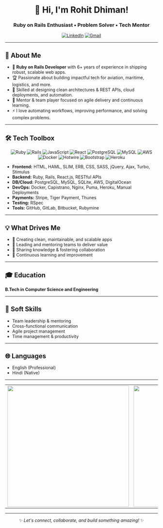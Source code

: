 <!-- GitHub Profile README for Rohit Dhiman -->

<div align="center">

# 👋 Hi, I'm Rohit Dhiman!  
### Ruby on Rails Enthusiast • Problem Solver • Tech Mentor

[![LinkedIn](https://img.shields.io/badge/LinkedIn-Connect-blue?logo=linkedin&style=flat-square)](https://www.linkedin.com/in/rohit-dhiman-226a7b208)
[![Gmail](https://img.shields.io/badge/Email-dhiman1675@gmail.com-D14836?logo=gmail&style=flat-square)](mailto:dhiman1675@gmail.com)

</div>

---

## 🚀 About Me

- 💎 **Ruby on Rails Developer** with 6+ years of experience in shipping robust, scalable web apps.
- 🏆 Passionate about building impactful tech for aviation, maritime, logistics, and more.
- 🧩 Skilled at designing clean architectures & REST APIs, cloud deployments, and automation.
- 👥 Mentor & team player focused on agile delivery and continuous learning.
- ⚡ I love automating workflows, improving performance, and solving complex problems.

---

## 🛠️ Tech Toolbox

<div align="center">

![Ruby](https://img.shields.io/badge/-Ruby-red?style=for-the-badge&logo=ruby&logoColor=white)
![Rails](https://img.shields.io/badge/-Rails-c3002f?style=for-the-badge&logo=rubyonrails&logoColor=white)
![JavaScript](https://img.shields.io/badge/-JavaScript-F7DF1E?style=for-the-badge&logo=javascript&logoColor=black)
![React](https://img.shields.io/badge/-React-20232A?style=for-the-badge&logo=react&logoColor=61DAFB)
![PostgreSQL](https://img.shields.io/badge/-PostgreSQL-316192?style=for-the-badge&logo=postgresql&logoColor=white)
![MySQL](https://img.shields.io/badge/-MySQL-4479A1?style=for-the-badge&logo=mysql&logoColor=white)
![AWS](https://img.shields.io/badge/-AWS-232F3E?style=for-the-badge&logo=amazon-aws&logoColor=white)
![Docker](https://img.shields.io/badge/-Docker-2496ED?style=for-the-badge&logo=docker&logoColor=white)
![Hotwire](https://img.shields.io/badge/-Hotwire-E34F26?style=for-the-badge&logo=hotwire&logoColor=white)
![Bootstrap](https://img.shields.io/badge/-Bootstrap-563D7C?style=for-the-badge&logo=bootstrap&logoColor=white)
![Heroku](https://img.shields.io/badge/-Heroku-430098?style=for-the-badge&logo=heroku&logoColor=white)

</div>

- **Frontend:** HTML, HAML, SLIM, ERB, CSS, SASS, jQuery, Ajax, Turbo, Stimulus
- **Backend:** Ruby, Rails, React.js, RESTful APIs
- **DB/Cloud:** PostgreSQL, MySQL, SQLite, AWS, DigitalOcean
- **DevOps:** Docker, Capistrano, Nginx, Puma, Heroku, Manual Deployments
- **Payments:** Stripe, Tiger Payment, Thunes
- **Testing:** RSpec
- **Tools:** GitHub, GitLab, Bitbucket, Rubymine

---

## 💡 What Drives Me

- 🚀 Creating clean, maintainable, and scalable apps
- 🤝 Leading and mentoring teams to deliver value
- 💬 Sharing knowledge & fostering collaboration
- 🌱 Continuous learning and improvement

---

## 🎓 Education

**B.Tech in Computer Science and Engineering**

---

## 🤝 Soft Skills

- Team leadership & mentoring  
- Cross-functional communication  
- Agile project management  
- Time management & productivity  

---

## 🌐 Languages

- English (Professional)
- Hindi (Native)

---

<div align="center">

<table>
<tr>
<td>
<img src="https://github-readme-stats.vercel.app/api?username=dhiman1675&show_icons=true&theme=radical" width="400"/>
</td>
<td>
<img src="https://github-readme-streak-stats.herokuapp.com/?user=dhiman1675&theme=radical" width="400"/>
</td>
</tr>
</table>

</div>

---

<div align="center">

✨ _Let's connect, collaborate, and build something amazing!_ ✨

</div>
